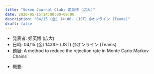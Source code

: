 ```yaml
---
title: "Soken Journal Club: 姫英博 (広大)"
date: 2020-05-15T14:00:00+09:00
description: "04/15 (金) 14:00- (JST) @オンライン (Teams)"
draft: false
---
```


- 発表者:
姫英博 (広大)
- 日時:
04/15 (金) 14:00- (JST) @オンライン (Teams)
- 題目:
A method to reduce the rejection rate in Monte Carlo Markov Chains

<!--more-->

- 概要:

